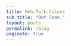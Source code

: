 ```yaml
---
title: Meh-Talk-Culous
sub_title: "Out Soon."
layout: posts
permalink: /blog
paginate: true
---
```

